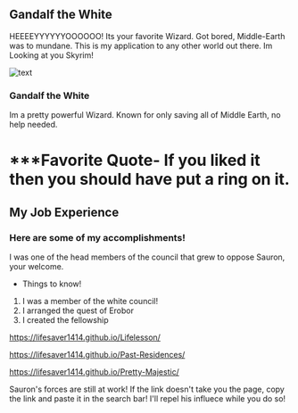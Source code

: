 ## Gandalf the White

HEEEEYYYYYYOOOOOO! Its your favorite Wizard. Got bored, Middle-Earth was to mundane. This is my application to any other world out there. Im Looking at you Skyrim!

<img src="http://img0.joyreactor.com/pics/post/gandalf-iphone-photomontage-funny-pictures-371673.jpeg" alt="text">

### Gandalf the White

Im a pretty powerful Wizard. Known for only saving all of Middle Earth, no help needed.

# ***Favorite Quote- If you liked it then you should have put a ring on it.
## My Job Experience
### Here are some of my accomplishments!

<html>
  <title> I served on the white council</title>
  <body> I was one of the head members of the council that grew to oppose Sauron, your welcome.</body>
  </html>

- Things to know!

1. I was a member of the white council!
2. I arranged the quest of Erobor
3. I created the fellowship

<a href="url"> https://lifesaver1414.github.io/Lifelesson/ </a>

<a href="url"> https://lifesaver1414.github.io/Past-Residences/ </a>

<a href="url"> https://lifesaver1414.github.io/Pretty-Majestic/ </a>

<body> Sauron's forces are still at work! If the link doesn't take you the page, copy the link and paste it in the search bar! I'll repel his influece while you do so! </body>
